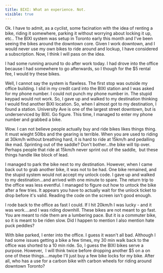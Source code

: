 ---title: BIXI: What an experience. Not.visible: true---Ok. I have to admit, as a cyclist, some facination with the idea of renting a bike, riding it somewhere, parking it without worrying about locking it up, etc.. The BIXI system was setup in Toronto early this month and I've been seeing the bikes around the downtown core. Given I work downtown, and I would never use my own bikes to ride around and lockup, I have considered a subscription. Now, I think I will pass on the idea.

I had some running around to do after work today. I had drove into the office because I had somewhere to go afterwards, so I though for the $5 rental fee, I would try these bikes.

Well, I cannot say the system is flawless. The first stop was outside my office building. I slid in my credit card into the BIXI station and I was asked for my phone number. I could not punch my phone number in. The stupid keypad would not work. So, I gave up and walked to my destination thinking I would find another BiXI location. So, when I almost got to my destination, I found a station. University Ave is one of the largest street downtown, but is underserviced by BIXI. Go figure. This time, I managed to enter my phone number and grabbed a bike.

Wow. I can not believe people actually buy and ride bikes likes things thing. It must wieght 50lbs and the gearing is terrible. When you are used to riding at 30km/h without breathing hard, it is hard to ride at 15km/h and pedalling like mad. Sprinting out of the saddle? Don't bother...the bike will tip over. Perhaps people that ride at 15km/h never sprint out of the saddle,&nbsp; but these things handle like block of lead.

I managed to park the bike next to my destination. However, when I came back out to grab another bike, it was not to be had. One bike remained, and the stupid system would not accept my unlock code. I gave up and walked to my destination...and arrived with one minute to spare. The return trip to the office was less eventful. I managed to figure out how to untock the bike after a few tries. It appears you have to actually wait for the unlock ticket to drop before it's valid. Reading the code on the screen isn't good enough.

I rode back to the office as fast I could. If I hit 20km/h I was lucky - and it was work....and I was riding downhill. These bikes are not meant to go fast. You are meant to ride them are a lumbering pace. But it is a commuter bike, so it is meant to be riden slow. Did I happen to mention I also mention hate puck peddles?

With bike parked, I enter into the office. I guess it wasn't all bad. Although I had some issues getting a bike a few times, my 30 min walk back to the office was shorted to a 10 min ride. So, I guess the BIXI bikes serve a purpose. However,&nbsp; I will think twice before dropping another $5 on a on one of these things....maybe I'll just buy a few bike locks for my bike. After all, who has a use for a carbon bike with carbon wheels for riding around downtown Toronto?

 